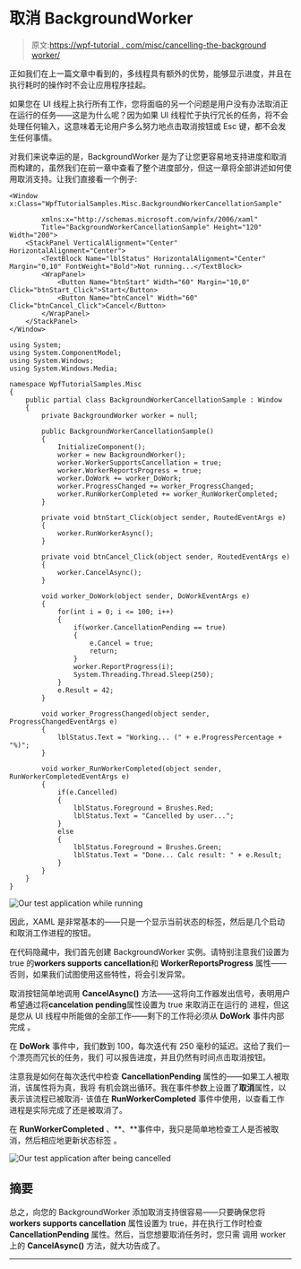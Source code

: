 # 取消 BackgroundWorker

> 原文:[https://wpf-tutorial . com/misc/cancelling-the-background worker/](https://wpf-tutorial.com/misc/cancelling-the-backgroundworker/)

正如我们在上一篇文章中看到的，多线程具有额外的优势，能够显示进度，并且在执行耗时的操作时不会让应用程序挂起。

如果您在 UI 线程上执行所有工作，您将面临的另一个问题是用户没有办法取消正在运行的任务——这是为什么呢？因为如果 UI 线程忙于执行冗长的任务，将不会处理任何输入，这意味着无论用户多么努力地点击取消按钮或 Esc 键，都不会发生任何事情。

对我们来说幸运的是，BackgroundWorker 是为了让您更容易地支持进度和取消而构建的，虽然我们在前一章中查看了整个进度部分，但这一章将全部讲述如何使用取消支持。让我们直接看一个例子:

```
<Window x:Class="WpfTutorialSamples.Misc.BackgroundWorkerCancellationSample"

        xmlns:x="http://schemas.microsoft.com/winfx/2006/xaml"
        Title="BackgroundWorkerCancellationSample" Height="120" Width="200">
    <StackPanel VerticalAlignment="Center" HorizontalAlignment="Center">
        <TextBlock Name="lblStatus" HorizontalAlignment="Center" Margin="0,10" FontWeight="Bold">Not running...</TextBlock>
        <WrapPanel>
            <Button Name="btnStart" Width="60" Margin="10,0" Click="btnStart_Click">Start</Button>
            <Button Name="btnCancel" Width="60" Click="btnCancel_Click">Cancel</Button>
        </WrapPanel>
    </StackPanel>
</Window>
```

```
using System;
using System.ComponentModel;
using System.Windows;
using System.Windows.Media;

namespace WpfTutorialSamples.Misc
{
	public partial class BackgroundWorkerCancellationSample : Window
	{
		private BackgroundWorker worker = null;

		public BackgroundWorkerCancellationSample()
		{
			InitializeComponent();
			worker = new BackgroundWorker();
			worker.WorkerSupportsCancellation = true;
			worker.WorkerReportsProgress = true;
			worker.DoWork += worker_DoWork;
			worker.ProgressChanged += worker_ProgressChanged;
			worker.RunWorkerCompleted += worker_RunWorkerCompleted;
		}

		private void btnStart_Click(object sender, RoutedEventArgs e)
		{
			worker.RunWorkerAsync();
		}

		private void btnCancel_Click(object sender, RoutedEventArgs e)
		{
			worker.CancelAsync();
		}

		void worker_DoWork(object sender, DoWorkEventArgs e)
		{
			for(int i = 0; i <= 100; i++)
			{
				if(worker.CancellationPending == true)
				{
					e.Cancel = true;
					return;
				}
				worker.ReportProgress(i);
				System.Threading.Thread.Sleep(250);
			}
			e.Result = 42;
		}

		void worker_ProgressChanged(object sender, ProgressChangedEventArgs e)
		{
			lblStatus.Text = "Working... (" + e.ProgressPercentage + "%)";
		}

		void worker_RunWorkerCompleted(object sender, RunWorkerCompletedEventArgs e)
		{
			if(e.Cancelled)
			{
				lblStatus.Foreground = Brushes.Red;
				lblStatus.Text = "Cancelled by user...";
			}
			else
			{
				lblStatus.Foreground = Brushes.Green;
				lblStatus.Text = "Done... Calc result: " + e.Result;
			}
		}
	}
}
```

![](../Images/c40f4af96c41ead79588208fffb66889.png "Our test application while running") <input type="hidden" name="IL_IN_ARTICLE">

因此，XAML 是非常基本的——只是一个显示当前状态的标签，然后是几个启动和取消工作进程的按钮。

在代码隐藏中，我们首先创建 BackgroundWorker 实例。请特别注意我们设置为 true 的**workers supports cancellation**和 **WorkerReportsProgress** 属性——否则，如果我们试图使用这些特性，将会引发异常。

取消按钮简单地调用 **CancelAsync()** 方法——这将向工作器发出信号，表明用户希望通过将**cancelation pending**属性设置为 true 来取消正在运行的 进程，但这是您从 UI 线程中所能做的全部工作——剩下的工作将必须从 **DoWork** 事件内部完成 。

在 **DoWork** 事件中，我们数到 100，每次迭代有 250 毫秒的延迟。这给了我们一个漂亮而冗长的任务，我们 可以报告进度，并且仍然有时间点击取消按钮。

注意我是如何在每次迭代中检查 **CancellationPending** 属性的——如果工人被取消，该属性将为真，我将 有机会跳出循环。我在事件参数上设置了**取消**属性，以表示该流程已被取消- 该值在 **RunWorkerCompleted** 事件中使用，以查看工作进程是实际完成了还是被取消了。

在 **RunWorkerCompleted** 、**、**事件中，我只是简单地检查工人是否被取消，然后相应地更新状态标签 。

![](../Images/bf36ef05c7b788ec4626d45a538af8b3.png "Our test application after being cancelled")

## 摘要

总之，向您的 BackgroundWorker 添加取消支持很容易——只要确保您将**workers supports cancellation** 属性设置为 true，并在执行工作时检查 **CancellationPending** 属性。然后，当您想要取消任务时，您只需 调用 worker 上的 **CancelAsync()** 方法，就大功告成了。

* * *